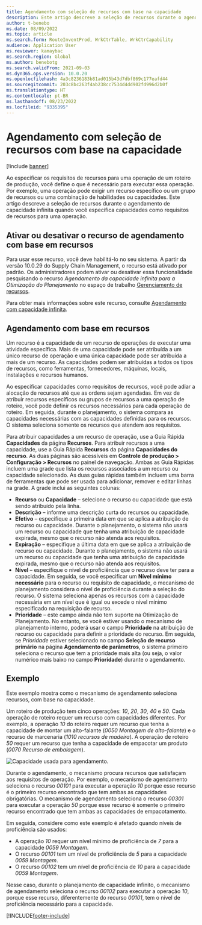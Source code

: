 ```yaml
---
title: Agendamento com seleção de recursos com base na capacidade
description: Este artigo descreve a seleção de recursos durante o agendamento de capacidade infinita quando você especifica capacidades como requisitos de recursos para uma operação.
author: t-benebo
ms.date: 08/09/2022
ms.topic: article
ms.search.form: RouteInventProd, WrkCtrTable, WrkCtrCapability
audience: Application User
ms.reviewer: kamaybac
ms.search.region: Global
ms.author: benebotg
ms.search.validFrom: 2021-09-03
ms.dyn365.ops.version: 10.0.20
ms.openlocfilehash: 4a3c8236183b81ad015b43d7dbf869c177eafd44
ms.sourcegitcommit: 203c8bc263f4ab238cc7534d4dd902fd996d2b0f
ms.translationtype: HT
ms.contentlocale: pt-BR
ms.lasthandoff: 08/23/2022
ms.locfileid: "9335395"
---
```

# <a name="scheduling-with-resource-selection-based-on-capability"></a>Agendamento com seleção de recursos com base na capacidade

[!include [banner](../../includes/banner.md)]

Ao especificar os requisitos de recursos para uma operação de um roteiro de produção, você define o que é necessário para executar essa operação. Por exemplo, uma operação pode exigir um recurso específico ou um grupo de recursos ou uma combinação de habilidades ou capacidades. Este artigo descreve a seleção de recursos durante o agendamento de capacidade infinita quando você especifica capacidades como requisitos de recursos para uma operação.

## <a name="turn-the-capability-based-scheduling-feature-on-or-off"></a>Ativar ou desativar o recurso de agendamento com base em recursos

Para usar esse recurso, você deve habilitá-lo no seu sistema. A partir da versão 10.0.29 do Supply Chain Management, o recurso está ativado por padrão. Os administradores podem ativar ou desativar essa funcionalidade pesquisando o recurso *Agendamento da capacidade infinita para a Otimização do Planejamento* no espaço de trabalho [Gerenciamento de recursos](../../../fin-ops-core/fin-ops/get-started/feature-management/feature-management-overview.md).

Para obter mais informações sobre este recurso, consulte [Agendamento com capacidade infinita](infinite-capacity-planning.md).

## <a name="capability-based-scheduling"></a>Agendamento com base em recursos

Um recurso é a capacidade de um recurso de operações de executar uma atividade específica. Mais de uma capacidade pode ser atribuída a um único recurso de operação e uma única capacidade pode ser atribuída a mais de um recurso. As capacidades podem ser atribuídas a todos os tipos de recursos, como ferramentas, fornecedores, máquinas, locais, instalações e recursos humanos.

Ao especificar capacidades como requisitos de recursos, você pode adiar a alocação de recursos até que as ordens sejam agendadas. Em vez de atribuir recursos específicos ou grupos de recursos a uma operação de roteiro, você pode definir os recursos necessários para cada operação de roteiro. Em seguida, durante o planejamento, o sistema compara as capacidades necessárias com as capacidades definidas para os recursos. O sistema seleciona somente os recursos que atendem aos requisitos.

Para atribuir capacidades a um recurso de operação, use a Guia Rápida **Capacidades** da página **Recursos**. Para atribuir recursos a uma capacidade, use a Guia Rápida **Recursos** da página **Capacidades do recurso**. As duas páginas são acessíveis em **Controle de produção \> Configuração \> Recursos** no painel de navegação. Ambas as Guia Rápidas incluem uma grade que lista os recursos associados a um recurso ou capacidade selecionado. As duas guias rápidas também incluem uma barra de ferramentas que pode ser usada para adicionar, remover e editar linhas na grade. A grade inclui as seguintes colunas:

- **Recurso** ou **Capacidade** – selecione o recurso ou capacidade que está sendo atribuído pela linha.
- **Descrição** – informe uma descrição curta do recursos ou capacidade.
- **Efetivo** – especifique a primeira data em que se aplica a atribuição de recurso ou capacidade. Durante o planejamento, o sistema não usará um recurso ou capacidade que tenha uma atribuição de capacidade expirada, mesmo que o recurso não atenda aos requisitos.
- **Expiração** – especifique a última data em que se aplica a atribuição de recurso ou capacidade. Durante o planejamento, o sistema não usará um recurso ou capacidade que tenha uma atribuição de capacidade expirada, mesmo que o recurso não atenda aos requisitos.
- **Nível** – especifique o nível de proficiência que o recurso deve ter para a capacidade. Em seguida, se você especificar um **Nível mínimo necessário** para o recurso ou requisito de capacidade, o mecanismo de planejamento considera o nível de proficiência durante a seleção do recurso. O sistema seleciona apenas os recursos com a capacidade necessária em um nível que é igual ou excede o nível mínimo especificado na requisição de recurso.
- **Prioridade** – este campo ainda não tem suporte na Otimização de Planejamento. No entanto, se você estiver usando o mecanismo de planejamento interno, poderá usar o campo **Prioridade** na atribuição de recurso ou capacidade para definir a prioridade do recurso. Em seguida, se *Prioridade* estiver selecionado no campo **Seleção de recurso primário** na página **Agendamento de parâmetros**, o sistema primeiro seleciona o recurso que tem a prioridade mais alta (ou seja, o valor numérico mais baixo no campo **Prioridade**) durante o agendamento.

## <a name="example"></a>Exemplo

Este exemplo mostra como o mecanismo de agendamento seleciona recursos, com base na capacidade.

Um roteiro de produção tem cinco operações: *10*, *20*, *30*, *40* e *50*. Cada operação de roteiro requer um recurso com capacidades diferentes. Por exemplo, a operação *10* do roteiro requer um recurso que tenha a capacidade de montar um alto-falante (*0050 Montagem de alto-falante*) e o recurso de marcenaria (*1010 recursos de madeira*). A operação de roteiro *50* requer um recurso que tenha a capacidade de empacotar um produto (*0070 Recurso de embalagem*).

![Capacidade usada para agendamento.](media/capability-based-scheduling.png "Capacidade usada para agendamento.")

Durante o agendamento, o mecanismo procura recursos que satisfaçam aos requisitos de operação. Por exemplo, o mecanismo de agendamento seleciona o recurso *00101* para executar a operação *10* porque esse recurso é o primeiro recurso encontrado que tem ambas as capacidades obrigatórias. O mecanismo de agendamento seleciona o recurso *00301* para executar a operação *50* porque esse recurso é somente o primeiro recurso encontrado que tem ambas as capacidades de empacotamento.

Em seguida, considere como este exemplo é afetado quando níveis de proficiência são usados:

- A operação *10* requer um nível mínimo de proficiência de *7* para a capacidade *0059 Montagem*.
- O recurso *00101* tem um nível de proficiência de *5* para a capacidade *0059 Montagem*.
- O recurso *00102* tem um nível de proficiência de *10* para a capacidade *0059 Montagem*.

Nesse caso, durante o planejamento de capacidade infinito, o mecanismo de agendamento seleciona o recurso *00102* para executar a operação *10*, porque esse recurso, diferentemente do recurso *00101*, tem o nível de proficiência necessário para a capacidade.

[!INCLUDE[footer-include](../../../includes/footer-banner.md)]
